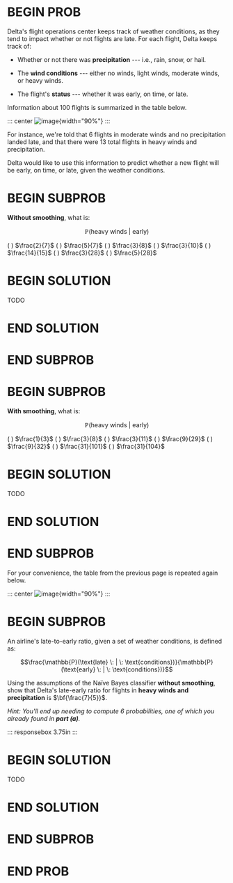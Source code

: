 # BEGIN PROB

Delta's flight operations center keeps track of weather conditions, as
they tend to impact whether or not flights are late. For each flight,
Delta keeps track of:

-   Whether or not there was **precipitation** --- i.e., rain, snow, or
    hail.

-   The **wind conditions** --- either no winds, light winds, moderate
    winds, or heavy winds.

-   The flight's **status** --- whether it was early, on time, or late.

Information about 100 flights is summarized in the table below.

::: center
![image](final-images/naive-bayes.png){width="90%"}
:::

For instance, we're told that 6 flights in moderate winds and no
precipitation landed late, and that there were 13 total flights in heavy
winds and precipitation.

Delta would like to use this information to predict whether a new flight
will be early, on time, or late, given the weather conditions.

# BEGIN SUBPROB

**Without smoothing**, what is:

$$\mathbb{P}(\text{heavy winds} \: | \: \text{early})$$

( ) $\frac{2}{7}$ 
( ) $\frac{5}{7}$ 
( ) $\frac{3}{8}$ 
( ) $\frac{3}{10}$
( ) $\frac{14}{15}$ 
( ) $\frac{3}{28}$ 
( ) $\frac{5}{28}$

# BEGIN SOLUTION

TODO

# END SOLUTION

# END SUBPROB

# BEGIN SUBPROB

**With smoothing**, what is:

$$\mathbb{P}(\text{heavy winds} \: | \: \text{early})$$

( ) $\frac{1}{3}$ ( ) $\frac{3}{8}$ ( ) $\frac{3}{11}$ ( )
$\frac{9}{29}$ ( ) $\frac{9}{32}$ ( ) $\frac{31}{101}$ ( )
$\frac{31}{104}$

# BEGIN SOLUTION

TODO

# END SOLUTION

# END SUBPROB

For your convenience, the table from the previous page is repeated again
below.

::: center
![image](final-images/naive-bayes.png){width="90%"}
:::

# BEGIN SUBPROB

An airline's late-to-early ratio, given a set of weather conditions, is
defined as:

$$\frac{\mathbb{P}(\text{late} \: | \: \text{conditions})}{\mathbb{P}(\text{early} \: | \: \text{conditions})}$$

Using the assumptions of the Naïve Bayes classifier **without
smoothing**, show that Delta's late-early ratio for flights in **heavy
winds and precipitation** is $\bf{\frac{7}{5}}$.

*Hint: You'll end up needing to compute 6 probabilities, one of which
you already found in **part (a)**.*

::: responsebox
3.75in
:::

# BEGIN SOLUTION

TODO

# END SOLUTION

# END SUBPROB

# END PROB